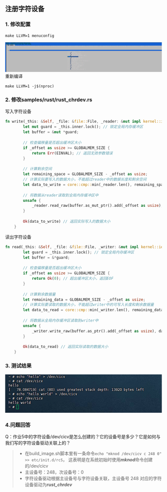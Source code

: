## 注册字符设备

### 1. 修改配置
```shell
make LLVM=1 menuconfig
```
![](./images/img5_1.png)
重新编译
```shell
make LLVM=1 -j$(nproc)
```

### 2. 修改samples/rust/rust_chrdev.rs
写入字符设备
```rust
fn write(_this: &Self, _file: &file::File, _reader: &mut impl kernel::io_buffer::IoBufferReader, _offset: u64) -> Result<usize> {
        let mut guard = _this.inner.lock(); // 锁定全局内存缓冲区
        let buffer = &mut *guard;

        // 检查偏移量是否超出缓冲区大小
        if _offset as usize >= GLOBALMEM_SIZE {
            return Err(EINVAL); // 返回无效参数错误
        }

        // 计算剩余空间
        let remaining_space = GLOBALMEM_SIZE - _offset as usize;
        // 计算实际要写入的数据大小，不能超过reader中的数据长度和剩余空间
        let data_to_write = core::cmp::min(_reader.len(), remaining_space);

        // 将数据从reader读取到全局内存缓冲区中
        unsafe {
            _reader.read_raw(buffer.as_mut_ptr().add(_offset as usize), data_to_write)?;
        }

        Ok(data_to_write) // 返回实际写入的数据大小
    }
```
读出字符设备
```rust
fn read(_this: &Self, _file: &file::File, _writer: &mut impl kernel::io_buffer::IoBufferWriter, _offset: u64) -> Result<usize> {
        let guard = _this.inner.lock(); // 锁定全局内存缓冲区
        let buffer = &*guard;

        // 检查偏移量是否超出缓冲区大小
        if _offset as usize >= GLOBALMEM_SIZE {
            return Ok(0); // 超出缓冲区大小，返回EOF
        }

        // 计算剩余数据量
        let remaining_data = GLOBALMEM_SIZE - _offset as usize;
        // 计算实际要读取的数据大小，不能超过writer中的可写入长度和剩余数据量
        let data_to_read = core::cmp::min(_writer.len(), remaining_data);

        // 将数据从全局内存缓冲区读取到writer中
        unsafe {
            _writer.write_raw(buffer.as_ptr().add(_offset as usize), data_to_read)?;
        }

        Ok(data_to_read) // 返回实际读取的数据大小
    }
```
### 3. 测试结果
![](./images/img5_2.png)

### 4.问题回答
Q：作业5中的字符设备/dev/cicv是怎么创建的？它的设备号是多少？它是如何与我们写的字符设备驱动关联上的？
> - 在build_image.sh脚本里有一条命令`echo "mknod /dev/cicv c 248 0" >> etc/init.d/rcS`，
    这表明是在系统初始时使用***mknod***命令创建的/dev/cicv
> - 主设备号：248，次设备号：0
> - 字符设备驱动根据主设备号与字符设备关联，主设备号 248 对应的字符设备驱动为***rust_chrdev***